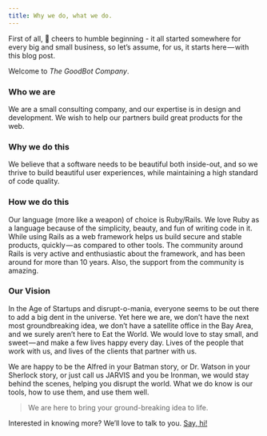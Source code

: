 ```yaml
---
title: Why we do, what we do.
---
```


First of all, 🍻 cheers to humble beginning - it all started somewhere for every big and small business, so let’s assume, for us, it starts here — with this blog post.

Welcome to *The GoodBot Company*.

### Who we are
We are a small consulting company, and our expertise is in design and development. We wish to help our partners build great products for the web.

### Why we do this
We believe that a software needs to be beautiful both inside-out, and so we thrive to build beautiful user experiences, while maintaining a high standard of code quality.

### How we do this
Our language (more like a weapon) of choice is Ruby/Rails. We love Ruby as a language because of the simplicity, beauty, and fun of writing code in it. While using Rails as a web framework helps us build secure and stable products, quickly — as compared to other tools. The community around Rails is very active and enthusiastic about the framework, and has been around for more than 10 years. Also, the support from the community is amazing.

### Our Vision
In the Age of Startups and disrupt-o-mania, everyone seems to be out there to add a big dent in the universe. Yet here we are, we don’t have the next most groundbreaking idea, we don’t have a satellite office in the Bay Area, and we surely aren’t here to Eat the World. We would love to stay small, and sweet — and make a few lives happy every day. Lives of the people that work with us, and lives of the clients that partner with us.

We are happy to be the Alfred in your Batman story, or Dr. Watson in your Sherlock story, or just call us JARVIS and you be Ironman, we would stay behind the scenes, helping you disrupt the world. What we do know is our tools, how to use them, and use them well.

> We are here to bring your ground-breaking idea to life.

Interested in knowing more? We’ll love to talk to you. [Say, hi!](mailto:hello@goodbot.co?subject=Saying,%20Hi!)
